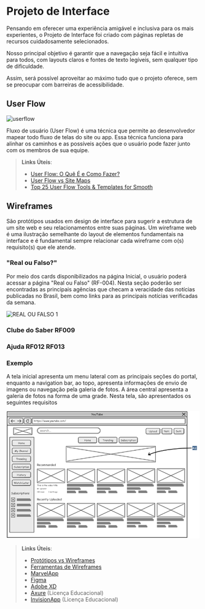 
# Projeto de Interface

Pensando em oferecer uma experiência amigável e inclusiva para os mais experientes, o Projeto de Interface foi criado com páginas repletas de recursos cuidadosamente selecionados.

Nosso principal objetivo é garantir que a navegação seja fácil e intuitiva para todos, com layouts claros e fontes de texto legíveis, sem qualquer tipo de dificuldade.

Assim, será possível aproveitar ao máximo tudo que o projeto oferece, sem se preocupar com barreiras de acessibilidade.
## User Flow

![userflow](https://github.com/ICEI-PUC-Minas-PMV-SI/pmv-si-2024-1-pe1-t2-desinformacaodigital/assets/160979479/f0570785-c026-428f-b4f6-d7902b9e4298)





Fluxo de usuário (User Flow) é uma técnica que permite ao desenvolvedor mapear todo fluxo de telas do site ou app. Essa técnica funciona para alinhar os caminhos e as possíveis ações que o usuário pode fazer junto com os membros de sua equipe.


> **Links Úteis**:
> - [User Flow: O Quê É e Como Fazer?](https://medium.com/7bits/fluxo-de-usu%C3%A1rio-user-flow-o-que-%C3%A9-como-fazer-79d965872534)
> - [User Flow vs Site Maps](http://designr.com.br/sitemap-e-user-flow-quais-as-diferencas-e-quando-usar-cada-um/)
> - [Top 25 User Flow Tools & Templates for Smooth](https://www.mockplus.com/blog/post/user-flow-tools)


## Wireframes

São protótipos usados em design de interface para sugerir a estrutura de um site web e seu relacionamentos entre suas páginas. Um wireframe web é uma ilustração semelhante do layout de elementos fundamentais na interface e é fundamental sempre relacionar cada wireframe com o(s) requisito(s) que ele atende.

### "Real ou Falso?" 

Por meio dos cards disponibilizados na página Inicial, o usuário poderá acessar a página "Real ou Falso" (RF-004). Nesta seção poderão ser encontradas as principais agências que checam a veracidade das notícias publicadas no Brasil, bem como links para as principais notícias verificadas da semana. 

![REAL OU FALSO 1](https://github.com/ICEI-PUC-Minas-PMV-SI/pmv-si-2024-1-pe1-t2-desinformacaodigital/assets/160977969/90b5d2f7-edb4-4484-8386-6b15886c236b)


### Clube do Saber RF009

### Ajuda RF012 RF013


### Exemplo

A tela inicial apresenta um menu lateral com as principais seções do portal, enquanto a navigation bar, ao topo, apresenta informações de envio de imagens ou navegação pela galeria de fotos. A área central apresenta a galeria de fotos na forma de uma grade. Nesta tela, são apresentados os seguintes requisitos

![Exemplo de Wireframe](img/wireframe-example.png)

 
> **Links Úteis**:
> - [Protótipos vs Wireframes](https://www.nngroup.com/videos/prototypes-vs-wireframes-ux-projects/)
> - [Ferramentas de Wireframes](https://rockcontent.com/blog/wireframes/)
> - [MarvelApp](https://marvelapp.com/developers/documentation/tutorials/)
> - [Figma](https://www.figma.com/)
> - [Adobe XD](https://www.adobe.com/br/products/xd.html#scroll)
> - [Axure](https://www.axure.com/edu) (Licença Educacional)
> - [InvisionApp](https://www.invisionapp.com/) (Licença Educacional)
